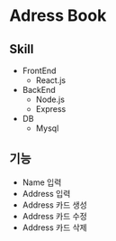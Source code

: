 # Adress Book

## Skill
* FrontEnd
    * React.js
* BackEnd
    * Node.js
    * Express
* DB
    * Mysql

## 기능
* Name 입력
* Address 입력
* Address 카드 생성
* Address 카드 수정
* Address 카드 삭제